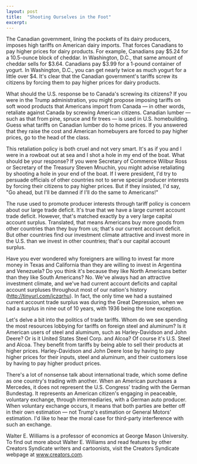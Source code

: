 ```yaml
---
layout: post
title:  "Shooting Ourselves in the Foot"
excerpt:
---
```




The Canadian government, lining the pockets of its dairy producers, imposes high tariffs on American dairy imports. That forces Canadians to pay higher prices for dairy products. For example, Canadians pay $5.24 for a 10.5-ounce block of cheddar. In Washington, D.C., that same amount of cheddar sells for $3.64. Canadians pay $3.99 for a 1-pound container of yogurt. In Washington, D.C., you can get nearly twice as much yogurt for a little over $4. It's clear that the Canadian government's tariffs screw its citizens by forcing them to pay higher prices for dairy products.

What should the U.S. response be to Canada's screwing its citizens? If you were in the Trump administration, you might propose imposing tariffs on soft wood products that Americans import from Canada — in other words, retaliate against Canada by screwing American citizens. Canadian lumber — such as that from pine, spruce and fir trees — is used in U.S. homebuilding. Guess what tariffs on Canadian lumber do to home prices. If you answered that they raise the cost and American homebuyers are forced to pay higher prices, go to the head of the class.

This retaliation policy is both cruel and not very smart. It's as if you and I were in a rowboat out at sea and I shot a hole in my end of the boat. What should be your response? If you were Secretary of Commerce Wilbur Ross or Secretary of the Treasury Steven Mnuchin, you might advise retaliating by shooting a hole in your end of the boat. If I were president, I'd try to persuade officials of other countries not to serve special producer interests by forcing their citizens to pay higher prices. But if they insisted, I'd say, "Go ahead, but I'll be damned if I'll do the same to Americans!"

The ruse used to promote producer interests through tariff policy is concern about our large trade deficit. It's true that we have a large current account trade deficit. However, that's matched exactly by a very large capital account surplus. Translated, that means Americans buy more goods from other countries than they buy from us; that's our current account deficit. But other countries find our investment climate attractive and invest more in the U.S. than we invest in other countries; that's our capital account surplus.

Have you ever wondered why foreigners are willing to invest far more money in Texas and California than they are willing to invest in Argentina and Venezuela? Do you think it's because they like North Americans better than they like South Americans? No. We've always had an attractive investment climate, and we've had current account deficits and capital account surpluses throughout most of our nation's history (http://tinyurl.com/jczqrhu). In fact, the only time we had a sustained current account trade surplus was during the Great Depression, when we had a surplus in nine out of 10 years, with 1936 being the lone exception.



Let's delve a bit into the politics of trade tariffs. Whom do we see spending the most resources lobbying for tariffs on foreign steel and aluminum? Is it American users of steel and aluminum, such as Harley-Davidson and John Deere? Or is it United States Steel Corp. and Alcoa? Of course it's U.S. Steel and Alcoa. They benefit from tariffs by being able to sell their products at higher prices. Harley-Davidson and John Deere lose by having to pay higher prices for their inputs, steel and aluminum, and their customers lose by having to pay higher product prices.

There's a lot of nonsense talk about international trade, which some define as one country's trading with another. When an American purchases a Mercedes, it does not represent the U.S. Congress' trading with the German Bundestag. It represents an American citizen's engaging in peaceable, voluntary exchange, through intermediaries, with a German auto producer. When voluntary exchange occurs, it means that both parties are better off in their own estimation — not Trump's estimation or General Motors' estimation. I'd like to hear the moral case for third-party interference with such an exchange.

Walter E. Williams is a professor of economics at George Mason University. To find out more about Walter E. Williams and read features by other Creators Syndicate writers and cartoonists, visit the Creators Syndicate webpage at www.creators.com.

